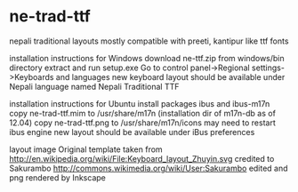 ne-trad-ttf
===========

nepali traditional layouts mostly compatible with preeti, kantipur like ttf fonts

installation instructions for Windows
download ne-ttf.zip from windows/bin directory 
extract and run setup.exe
Go to control panel->Regional settings->Keyboards and languages
new keyboard layout should be available under Nepali language named Nepali Traditional TTF


installation instructions for Ubuntu 
install packages ibus and ibus-m17n 
copy ne-trad-ttf.mim to /usr/share/m17n (installation dir of m17n-db as of 12.04)
copy ne-trad-ttf.png to /usr/share/m17n/icons
may need to restart ibus engine
new layout should be available under iBus preferences


layout image
Original template taken from http://en.wikipedia.org/wiki/File:Keyboard_layout_Zhuyin.svg credited to Sakurambo http://commons.wikimedia.org/wiki/User:Sakurambo
edited and png rendered by Inkscape 